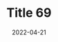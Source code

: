 ---
layout: posts
title: "Title 69"
img: "https://image.tmdb.org/t/p/w185/kPRb1mbVHGop0egQ7153y0lhzGL.jpg"
date: 2022-04-21
genre: "Comedy"
categories: Movies
tags: bollywood, shah ruch khan
published: true 
---